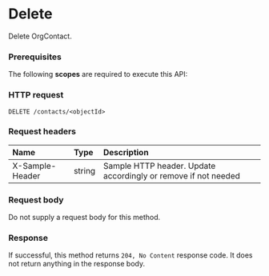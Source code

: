 # Delete

Delete OrgContact.
### Prerequisites
The following **scopes** are required to execute this API: 
### HTTP request
<!-- { "blockType": "ignored" } -->
```http
DELETE /contacts/<objectId>

```
### Request headers
| Name       | Type | Description|
|:---------------|:--------|:----------|
| X-Sample-Header  | string  | Sample HTTP header. Update accordingly or remove if not needed|

### Request body
Do not supply a request body for this method.


### Response
If successful, this method returns `204, No Content` response code. It does not return anything in the response body.


<!-- uuid: 9fac43e6-285f-434f-a390-79de039b59cf
2015-10-16 16:12:41 UTC -->
<!-- {
  "type": "#page.annotation",
  "description": "Delete",
  "keywords": "",
  "section": "documentation",
  "tocPath": ""
}-->